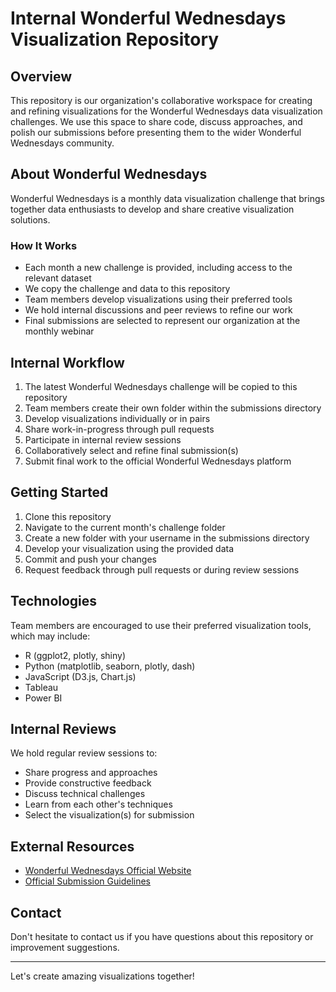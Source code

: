 # Internal Wonderful Wednesdays Visualization Repository

## Overview

This repository is our organization's collaborative workspace for creating and refining visualizations for the Wonderful Wednesdays data visualization challenges. We use this space to share code, discuss approaches, and polish our submissions before presenting them to the wider Wonderful Wednesdays community.

## About Wonderful Wednesdays

Wonderful Wednesdays is a monthly data visualization challenge that brings together data enthusiasts to develop and share creative visualization solutions.

### How It Works

* Each month a new challenge is provided, including access to the relevant dataset
* We copy the challenge and data to this repository
* Team members develop visualizations using their preferred tools
* We hold internal discussions and peer reviews to refine our work
* Final submissions are selected to represent our organization at the monthly webinar

## Internal Workflow

1. The latest Wonderful Wednesdays challenge will be copied to this repository
2. Team members create their own folder within the submissions directory
3. Develop visualizations individually or in pairs
4. Share work-in-progress through pull requests
5. Participate in internal review sessions
6. Collaboratively select and refine final submission(s)
7. Submit final work to the official Wonderful Wednesdays platform

## Getting Started

1. Clone this repository
2. Navigate to the current month's challenge folder
3. Create a new folder with your username in the submissions directory
4. Develop your visualization using the provided data
5. Commit and push your changes
6. Request feedback through pull requests or during review sessions

## Technologies

Team members are encouraged to use their preferred visualization tools, which may include:

* R (ggplot2, plotly, shiny)
* Python (matplotlib, seaborn, plotly, dash)
* JavaScript (D3.js, Chart.js)
* Tableau
* Power BI

## Internal Reviews

We hold regular review sessions to:
* Share progress and approaches
* Provide constructive feedback
* Discuss technical challenges
* Learn from each other's techniques
* Select the visualization(s) for submission

## External Resources

* [Wonderful Wednesdays Official Website](https://www.wonderful-wednesdays.org/)
* [Official Submission Guidelines](https://www.wonderful-wednesdays.org/submit)

## Contact

Don't hesitate to contact us if you have questions about this repository or improvement suggestions.

---

Let's create amazing visualizations together!
